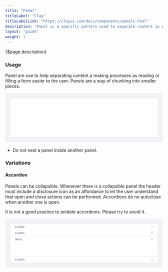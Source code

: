 ```yaml
---
title: "Panel"
titleLabel: "Clay"
titleLabelLink: "https://clayui.com/docs/components/panels.html"
description: "Panel is a specific pattern used to separate content in easily identifiable blocks."
layout: "guide"
weight: 1
---
```


<div class="page-description">{$page.description}</div>

### Usage

Panel are use to help separating content a making processes as reading or filling a form easier to the user. Panels are a way of chunking into smaller pieces.

![panel body, the most simple version](../../../images/Panel.png)

* Do not nest a panel inside another panel.

### Variations

#### Accordion

Panels can be collapsible. Whenever there is a collapsible panel the header must include a disclosure icon as an affordance to let the user understand that open and close actions can be performed. Accordions do no autoclose when another one is open.

It is not a good practice to anidate accordions. Please try to avoid it.

![accordion closed and accordion open](../../../images/Accordion.png)




